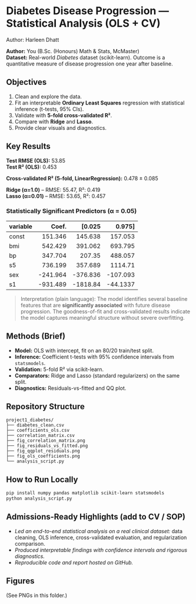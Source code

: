
# Diabetes Disease Progression — Statistical Analysis (OLS + CV)

Author: Harleen Dhatt

**Author:** You (B.Sc. (Honours) Math & Stats, McMaster)  
**Dataset:** Real-world *Diabetes* dataset (scikit-learn). Outcome is a quantitative measure of disease progression one year after baseline.

## Objectives
1. Clean and explore the data.
2. Fit an interpretable **Ordinary Least Squares** regression with statistical inference (t-tests, 95% CIs).
3. Validate with **5-fold cross-validated R²**.
4. Compare with **Ridge** and **Lasso**.
5. Provide clear visuals and diagnostics.

## Key Results

**Test RMSE (OLS):** 53.85  
**Test R² (OLS):** 0.453  

**Cross-validated R² (5-fold, LinearRegression):** 0.478 ± 0.085

**Ridge (α=1.0)** – RMSE: 55.47, R²: 0.419  
**Lasso (α=0.01)** – RMSE: 53.65, R²: 0.457


### Statistically Significant Predictors (α = 0.05)
| variable   |    Coef. |    [0.025 |    0.975] |
|:-----------|---------:|----------:|----------:|
| const      |  151.346 |   145.638 |  157.053  |
| bmi        |  542.429 |   391.062 |  693.795  |
| bp         |  347.704 |   207.35  |  488.057  |
| s5         |  736.199 |   357.689 | 1114.71   |
| sex        | -241.964 |  -376.836 | -107.093  |
| s1         | -931.489 | -1818.84  |  -44.1337 |

> Interpretation (plain language): The model identifies several baseline features that are **significantly associated** with future disease progression. The goodness-of-fit and cross-validated results indicate the model captures meaningful structure without severe overfitting.

## Methods (Brief)
- **Model:** OLS with intercept, fit on an 80/20 train/test split.
- **Inference:** Coefficient t-tests with 95% confidence intervals from `statsmodels`.
- **Validation:** 5-fold R² via scikit-learn.
- **Comparators:** Ridge and Lasso (standard regularizers) on the same split.
- **Diagnostics:** Residuals-vs-fitted and QQ plot.

## Repository Structure
```
project1_diabetes/
├── diabetes_clean.csv
├── coefficients_ols.csv
├── correlation_matrix.csv
├── fig_correlation_matrix.png
├── fig_residuals_vs_fitted.png
├── fig_qqplot_residuals.png
├── fig_ols_coefficients.png
└── analysis_script.py
```

## How to Run Locally
```bash
pip install numpy pandas matplotlib scikit-learn statsmodels
python analysis_script.py
```

## Admissions-Ready Highlights (add to CV / SOP)
- *Led an end-to-end statistical analysis on a real clinical dataset:* data cleaning, OLS inference, cross-validated evaluation, and regularization comparison.
- *Produced interpretable findings with confidence intervals and rigorous diagnostics.*
- *Reproducible code and report hosted on GitHub.*

## Figures
(See PNGs in this folder.)
